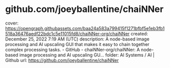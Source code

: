 # github.com/joeyballentine/chaiNNer

cover: https://opengraph.githubassets.com/baa24a583a799415f1271bfbf5e1eb3fb1518a36476aedf22bdc1c5e11015fd8/chaiNNer-org/chaiNNer
created: December 25, 2022 7:19 AM (UTC)
description: A node-based image processing and AI upscaling GUI that makes it easy to chain together complex processing tasks. - GitHub - chaiNNer-org/chaiNNer: A node-based image processing and AI upscaling GU...
folder: AI Systems / AI | Github
url: https://github.com/joeyballentine/chaiNNer
